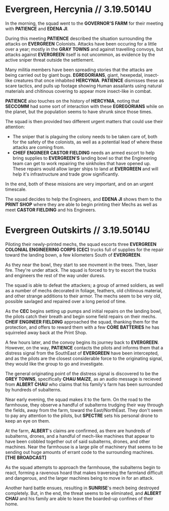 # Evergreen, Hercynia // 3.19.5014U

 In the morning, the squad went to the **GOVERNOR'S FARM** for their meeting with **PATIENCE** and **EDENA JI**.

 During this meeting **PATIENCE** described the situation surrounding the attacks on **EVERGREEN** Colonists. Attacks have been occuring for a little over a year; mostly in the **GRAY TOWNS** and against travelling convoys, but attacks against **EVERGREEN** itself is not uncommon, as evidence by the active sniper threat outside the settlement.

 Many militia members have been spreading stories that the attacks are being carried out by giant bugs. **EGREGORIANS**, giant, hexepedal, insect-like creatures that once inhabited **HERCYNIA**. **PATIENCE** dismisses these as scare tactics, and pulls up footage showing Human assailants using natural materials and chitinous covering to appear more insect-like in combat.

 **PATIENCE** also touches on the history of **HERCYNIA**, noting that **SECCOMM** had some sort of interaction with these **EGREGORIANS** while on the planet, but the population seems to have shrunk since those times.

 The squad is then provided two different urgent matters that could use their attention:

 - The sniper that is plaguing the colony needs to be taken care of, both for the safety of the colonists, as well as a potential lead of where these attacks are coming from.
 - **CHIEF ENGINEER CASTOR FIELDING** needs an armed escort to help bring supplies to **EVERGREEN'S** landing bowl so that the Engineering team can get to work repairing the sinkholes that have opened up. These repairs would allow larger ships to land at **EVERGREEN** and will help it's infrastructure and trade grow significantly.

 In the end, both of these missions are very important, and on an urgent timescale.

 The squad decides to help the Engineers, and **EDENA JI** shows them to the **PRINT SHOP** where they are able to begin printing their Mechs as well as meet **CASTOR FIELDING** and his Engineers. 

# Evergreen Outskirts // 3.19.5014U

 Piloting their newly-printed mechs, the squad escorts three **EVERGREEN COLONIAL ENGINEERING CORPS (CEC)** trucks full of supplies for the repair toward the landing bown, a few kilometers South of **EVERGREEN**.

 As they near the bowl, they start to see movment in the trees. Then, laser fire. They're under attack. The squad is forced to try to escort the trucks and engineers the rest of the way under duress.

 The squad is able to defeat the attackers; a group of armed soldiers, as well as a number of mechs decorated in foliage, feathers, old chitinous material, and other strange additions to their armor. The mechs seem to be very old, possible savlaged and repaired over a long period of time.

 As the **CEC** begins setting up pumps and initial repairs on the landing bowl, the pilots catch their breath and begin some field repairs on their mechs. **CHEIF ENGINEER FIELDING** approached the squad, thanking them for the protection, and offers to reward them with a few **CORE BATTERIES** he has squirreled away back at the Print Shop.

 A few hours later, and the convoy begins its journey back to **EVERGREEN**. However, on the way, **PATIENCE** contacts the pilots and informs them that a distress signal from the SouthEast of **EVERGREEN** have been intercepted, and as the pilots are the closest considerable force to the originating signal, they would like the group to go and investigate.

 The general originating point of the distress signal is discovered to be the **GREY TOWNS**, specifically **CHAU MAIZE**, as an audio message is recieved from **ALBERT CHAU** who claims that his family's farm has been surrounded by hundreds of subalterns.

 Near early evening, the squad makes it to the farm. On the road to the farmhouse, they observe a handful of subalterns trudging their way through the fields, away from the farm, toward the East/NorthEast. They don't seem to pay any attention to the pilots, but **SPECTRE** sets his personal drone to keep an eye on them.

 At the farm, **ALBERT**'s claims are confirmed, as there are hundreds of subalterns, drones, and a handful of mech-like machines that appear to have been cobbled together out of said subalterns, drones, and other machines. Near the farmhouse is a large pile of machinery that seems to be sending out huge amounts of errant code to the surrounding machines. **[THE BROADCAST]**

 As the squad attempts to approach the farmhouse, the subalterns begin to react, forming a ravenous hoard that makes traversing the farmland difficult and dangerous, and the larger machines being to move in for an attack.

 Another hard battle ensues, resulting in **SUNRISE**'s mech being destroyed completely. But, in the end, the threat seems to be eliminated, and **ALBERT CHAU** and his family are able to leave the boarded-up confines of their home.
